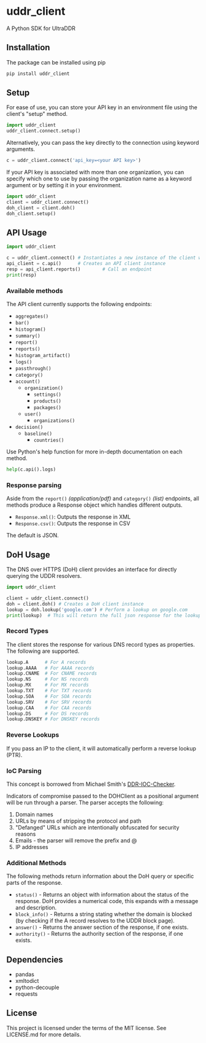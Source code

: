 uddr_client
======================

A Python SDK for UltraDDR

## Installation

The package can be installed using pip

```bash
pip install uddr_client
```

## Setup

For ease of use, you can store your API key in an environment file using the client's "setup" method.

```python
import uddr_client
uddr_client.connect.setup()
```

Alternatively, you can pass the key directly to the connection using keyword arguments.

```python
c = uddr_client.connect('api_key=<your API key>')
```

If your API key is associated with more than one organization, you can specify which one to use by passing the organization name as a keyword argument or by setting it in your environment.

```python
import uddr_client
client = uddr_client.connect()
doh_client = client.doh()
doh_client.setup()
```

## API Usage

```python
import uddr_client

c = uddr_client.connect() # Instantiates a new instance of the client which, by default, uses the API key stored in your .env
api_client = c.api()      # Creates an API client instance
resp = api_client.reports()        # Call an endpoint
print(resp)
```

### Available methods

The API client currently supports the following endpoints:

* `aggregates()`
* `bar()`
* `histogram()`
* `summary()`
* `report()`
* `reports()`
* `histogram_artifact()`
* `logs()`
* `passthrough()`
* `category()`
* `account()`
  * `organization()`
    * `settings()`
    * `products()`
    * `packages()`
  * `user()`
    * `organizations()`
* `decision()`
  * `baseline()`
    * `countries()`

Use Python's help function for more in-depth documentation on each method.

```python
help(c.api().logs)
```

### Response parsing

Aside from the `report()` _(application/pdf)_ and `category()` _(list)_ endpoints, all methods produce a Response object which handles different outputs.

* `Response.xml()`: Outputs the response in XML
* `Response.csv()`: Outputs the response in CSV

The default is JSON.

## DoH Usage

The DNS over HTTPS (DoH) client provides an interface for directly querying the UDDR resolvers.

```python
import uddr_client

client = uddr_client.connect()
doh = client.doh() # Creates a DoH client instance
lookup = doh.lookup('google.com') # Perform a lookup on google.com
print(lookup)  # This will return the full json response for the lookup
```

### Record Types

The client stores the response for various DNS record types as properties. The following are supported.

```python
lookup.A      # For A records
lookup.AAAA   # For AAAA records
lookup.CNAME  # For CNAME records
lookup.NS     # For NS records
lookup.MX     # For MX records
lookup.TXT    # For TXT records
lookup.SOA    # For SOA records
lookup.SRV    # For SRV records
lookup.CAA    # For CAA records
lookup.DS     # For DS records
lookup.DNSKEY # For DNSKEY records
```

### Reverse Lookups

If you pass an IP to the client, it will automatically perform a reverse lookup (PTR).

### IoC Parsing

This concept is borrowed from Michael Smith's [DDR-IOC-Checker](https://github.com/rybolov/DDR-IOC-Checker).

Indicators of compromise passed to the DOHClient as a positional argument will be run through a parser. The parser accepts the following:

1. Domain names
2. URLs by means of stripping the protocol and path
3. "Defanged" URLs which are intentionally obfuscated for security reasons
4. Emails - the parser will remove the prefix and @
5. IP addresses

### Additional Methods

The following methods return information about the DoH query or specific parts of the response.

* `status()` - Returns an object with information about the status of the response. DoH provides a numerical code, this expands with a message and description.
* `block_info()` - Returns a string stating whether the domain is blocked (by checking if the A record resolves to the UDDR block page).
* `answer()` - Returns the answer section of the response, if one exists.
* `authority()` - Returns the authority section of the response, if one exists.

## Dependencies

* pandas
* xmltodict
* python-decouple
* requests

## License

This project is licensed under the terms of the MIT license. See LICENSE.md for more details.
